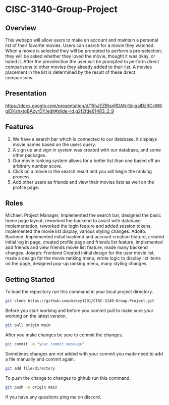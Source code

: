 # CISC-3140-Group-Project

## Overview
This webapp will allow users to make an account and maintain a personal list of their favorite movies. Users can search for a movie they watched. When a movie is selected they will be prompted to perform a pre-selection; they will be asked whether they loved the movie, thought it was okay, or hated it. After the preselection the user will be prompted to perform direct comparisons to other movies they already added to their list. A movies placement in the list is determined by the result of these direct comparisons.

## Presentation
https://docs.google.com/presentation/d/15hJEZBtsnRDANrSniqalDzRCcW8giDKshxtgBAzvrDY/edit#slide=id.g2f2fde61483_2_9

## Features 
1. We have a search bar which is connected to our database, it displays movie names based on the users query.
3. A sign up and sign in system was created with our database, and some other packages.
5. Our movie ranking system allows for a better list than one based off an arbitrary number score.
6. Click on a movie in the search result and you will begin the ranking process.
7. Add other users as friends and view their movies lists as well on the profile page.

## Roles
Michael: Project Manager,
  Implemented the search bar, designed the basic home page layout, reworked the backend to assist with database implementation, reworked the login feature and added session tokens, implemented the movie list display, various styling changes.
Adolfo: Backend, 
  Implemented initial backend and account creation feature, created initial log in page, created profile page and friends list feature, implemented add friends and view friends movie list feature, made many backend changes.
Joseph: Frontend
  Created initial design for the user movie list, made a design for the movie ranking menu, wrote logic to display list items on the page, designed pop-up ranking menu, many styling changes.

## Getting Started
To load the repository run this command in your local project directory.
```bash
git clone https://github.com/mikey1201/CISC-3140-Group-Project.git
```
Before you start working and before you commit pull to make sure your working on the latest version.
```bash
git pull origin main
```
After you make changes be sure to commit the changes.
```bash
git commit -m "your commit message"
```
Sometimes changes are not added with your commit you made need to add a file manually and commit again.
```bash
git add file/directory
```
To push the change to changes to github run this command.
```bash
git push -u origin main
```
If you have any questions ping me on discord.
